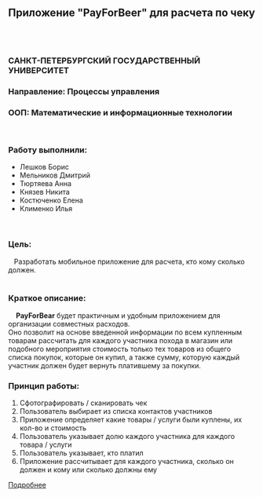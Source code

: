 ## Приложение "PayForBeer" для расчета по чеку
<br><br>
### САНКТ-ПЕТЕРБУРГСКИЙ ГОСУДАРСТВЕННЫЙ УНИВЕРСИТЕТ
### Направление: Процессы управления
### ООП: Математические и информационные технологии
<br>

### Работу выполнили:

<ul>
  <li>Лешков Борис<br></li>
  <li>Мельников Дмитрий<br></li>
  <li>Тюртяева Анна<br></li>
  <li>Князев Никита<br></li>
  <li>Костюченко Елена<br></li>
  <li>Клименко Илья<br></li>
</ul>
<br>

### Цель:
&nbsp;&nbsp; Разработать мобильное приложение для расчета, кто кому сколько должен.
<br><br>
### Краткое описание:
&nbsp;&nbsp;&nbsp;&nbsp;<b>PayForBear</b> будет практичным и удобным приложением для организации совместных расходов.<br>
Оно позволит на основе введенной информации по всем купленным товарам рассчитать для каждого участника похода в магазин или подобного мероприятия стоимость только тех товаров из общего списка покупок, которые он купил, а также сумму, которую каждый участник должен будет вернуть платившему за покупки. 

### Принцип работы:
<ol>
 <li>Сфотографировать / сканировать чек</li>
 <li>Пользователь выбирает из списка контактов участников</li>
 <li>Приложение определяет какие товары / услуги были куплены, их кол-во и стоимость</li>
 <li>Пользователь указывает долю каждого участника для каждого товара / услуги</li>
 <li>Пользователь указывает, кто платил</li>
 <li>Приложение рассчитывает для каждого участника, сколько он должен и кому или сколько должны ему</li>
</ol>

[Подробнее](https://github.com/BagzzBunny/ploti_za_pivo/wiki)
